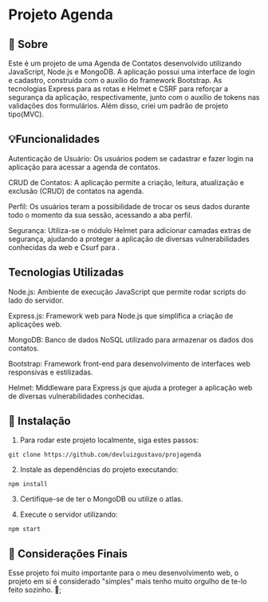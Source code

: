 # Projeto Agenda

## 🚀 Sobre
Este é um projeto de uma Agenda de Contatos desenvolvido utilizando JavaScript, Node.js e MongoDB. A aplicação possui uma interface de login e cadastro, construída com o auxílio do framework Bootstrap. As tecnologias Express para as rotas e Helmet e CSRF para reforçar a segurança da aplicação, respectivamente, junto com o auxílio de tokens nas validações dos formulários. Além disso, criei um padrão de projeto tipo(MVC).

## 💡Funcionalidades

Autenticação de Usuário: Os usuários podem se cadastrar e fazer login na aplicação para acessar a agenda de contatos.

CRUD de Contatos: A aplicação permite a criação, leitura, atualização e exclusão (CRUD) de contatos na agenda.

Perfil: Os usuários teram a possibilidade de trocar os seus dados durante todo o momento da sua sessão, acessando a aba perfil.

Segurança: Utiliza-se o módulo Helmet para adicionar camadas extras de segurança, ajudando a proteger a aplicação de diversas vulnerabilidades conhecidas da web e Csurf para .

## Tecnologias Utilizadas

Node.js: Ambiente de execução JavaScript que permite rodar scripts do lado do servidor.

Express.js: Framework web para Node.js que simplifica a criação de aplicações web.

MongoDB: Banco de dados NoSQL utilizado para armazenar os dados dos contatos.

Bootstrap: Framework front-end para desenvolvimento de interfaces web responsivas e estilizadas.

Helmet: Middleware para Express.js que ajuda a proteger a aplicação web de diversas vulnerabilidades conhecidas.

## 🔧 Instalação

1. Para rodar este projeto localmente, siga estes passos:

````
git clone https://github.com/devluizgustavo/projagenda
````

2. Instale as dependências do projeto executando:

````
npm install
````

3. Certifique-se de ter o MongoDB ou utilize o atlas.

4. Execute o servidor utilizando:
````
npm start
````

## 🎁 Considerações Finais
Esse projeto foi muito importante para o meu desenvolvimento web, o projeto em si é considerado "simples" mais tenho muito orgulho de te-lo feito sozinho. 📢;
